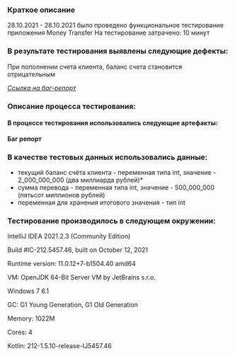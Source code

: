 ### Краткое описание
28.10.2021 - 28.10.2021 было проведено функциональное тестирование приложения   Money Transfer
На тестирование затрачено: 10  минут

### В результате тестирования выявлены следующие дефекты:
При пополнении счета клиента, баланс счета становится отрицательным  


[_Ссылка на баг-репорт_](https://github.com/DmitrenkoAlex/Java-1/issues/1)

### Описание процесса тестирования:
#### В процессе тестирования использовались следующие артефакты:
**Баг репорт**

### В качестве тестовых данных использовались данные:

* текущий баланс счёта клиента - переменная типа int, значение - 2_000_000_000 (два миллиарда рублей)*
* сумма перевода - переменная типа int, значение - 500_000_000 (пятьсот миллионов рублей)
* переменная для хранения итогового значения - тип int

### Тестирование производилось в следующем окружении:

IntelliJ IDEA 2021.2.3 (Community Edition)  

Build #IC-212.5457.46, built on October 12, 2021  

Runtime version: 11.0.12+7-b1504.40 amd64  

VM: OpenJDK 64-Bit Server VM by JetBrains s.r.o.  

Windows 7 6.1  

GC: G1 Young Generation, G1 Old Generation  

Memory: 1022M  

Cores: 4  

Kotlin: 212-1.5.10-release-IJ5457.46  

